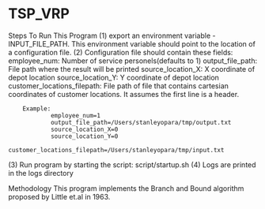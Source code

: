 # TSP_VRP
Steps To Run This Program
(1) export an environment variable - INPUT_FILE_PATH. This environment variable should point to the location of a configuration file.
(2) Configuration file should contain these fields:
        employee_num: Number of service personels(defaults to 1)
        output_file_path: File path where the result will be printed
        source_location_X: X coordinate of depot location
        source_location_Y: Y coordinate of depot location
        customer_locations_filepath: File path of file that contains cartesian coordinates of customer locations. It assumes the first line is a header.

        Example:
                employee_num=1
                output_file_path=/Users/stanleyopara/tmp/output.txt
                source_location_X=0
                source_location_Y=0
                customer_locations_filepath=/Users/stanleyopara/tmp/input.txt
(3) Run program by starting the script: script/startup.sh
(4) Logs are printed in the logs directory


Methodology
This program implements the Branch and Bound algorithm proposed by Little et.al in 1963.
